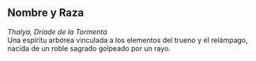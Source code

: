 ## Nombre y Raza

*Thalya, Dríade de la Tormenta*  
Una espíritu arbórea vinculada a los elementos del trueno y el relámpago, nacida de un roble sagrado golpeado por un rayo.

